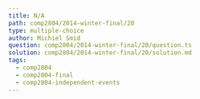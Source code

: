 ```yaml
---
title: N/A
path: comp2804/2014-winter-final/20
type: multiple-choice
author: Michiel Smid
question: comp2804/2014-winter-final/20/question.ts
solution: comp2804/2014-winter-final/20/solution.md
tags:
  - comp2804
  - comp2804-final
  - comp2804-independent-events
---
```

